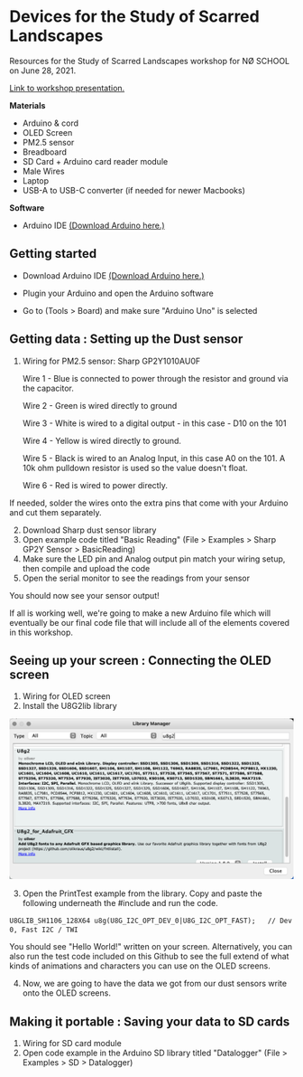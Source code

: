 # Devices for the Study of Scarred Landscapes
Resources for the Study of Scarred Landscapes workshop for NØ SCHOOL on June 28, 2021.

[Link to workshop presentation.](https://docs.google.com/presentation/d/1cTWqstJ5dMBbrx4FjO5AvwVebNW-ub3vGkTKbLXm1rg/edit?usp=sharing)

**Materials**

* Arduino & cord
* OLED Screen
* PM2.5 sensor
* Breadboard
* SD Card + Arduino card reader module
* Male Wires
* Laptop
* USB-A to USB-C converter (if needed for newer Macbooks)

**Software**

* Arduino IDE [(Download Arduino here.)](https://www.arduino.cc/en/software)

## Getting started

* Download Arduino IDE [(Download Arduino here.)](https://www.arduino.cc/en/software)

* Plugin your Arduino and open the Arduino software

* Go to (Tools > Board) and make sure "Arduino Uno" is selected


## Getting data : Setting up the Dust sensor

1. Wiring for PM2.5 sensor: Sharp GP2Y1010AU0F

    Wire 1 - Blue is connected to power through the resistor and ground via the capacitor.

    Wire 2 - Green is wired directly to ground

    Wire 3 - White is wired to a digital output - in this case - D10 on the 101

    Wire 4 - Yellow is wired directly to ground. 

    Wire 5 - Black is wired to an Analog Input, in this case A0 on the 101. A 10k ohm pulldown resistor is used so the value doesn't float.

    Wire 6 - Red is wired to power directly.

If needed, solder the wires onto the extra pins that come with your Arduino and cut them separately.  

2. Download Sharp dust sensor library
3. Open example code titled "Basic Reading" (File > Examples > Sharp GP2Y Sensor > BasicReading)
4. Make sure the LED pin and Analog output pin match your wiring setup, then compile and upload the code
5. Open the serial monitor to see the readings from your sensor

You should now see your sensor output! 

If all is working well, we're going to make a new Arduino file which will eventually be our final code file that will include all of the elements covered in this workshop.


## Seeing up your screen : Connecting the OLED screen

1. Wiring for OLED screen
2. Install the U8G2lib library

![Image of U8G2 library](https://github.com/amandamarielewis/scarred-landscapes-workshop/blob/main/images/OLEDArduinoLibrary.png)

3. Open the PrintTest example from the library. Copy and paste the following underneath the #include and run the code.

```
U8GLIB_SH1106_128X64 u8g(U8G_I2C_OPT_DEV_0|U8G_I2C_OPT_FAST);	// Dev 0, Fast I2C / TWI
```
You should see "Hello World!" written on your screen.
Alternatively, you can also run the test code included on this Github to see the full extend of what kinds of animations and characters you can use on the OLED screens.

4. Now, we are going to have the data we got from our dust sensors write onto the OLED screens.


## Making it portable : Saving your data to SD cards

1. Wiring for SD card module
2. Open code example in the Arduino SD library titled "Datalogger" (File > Examples > SD > Datalogger)
